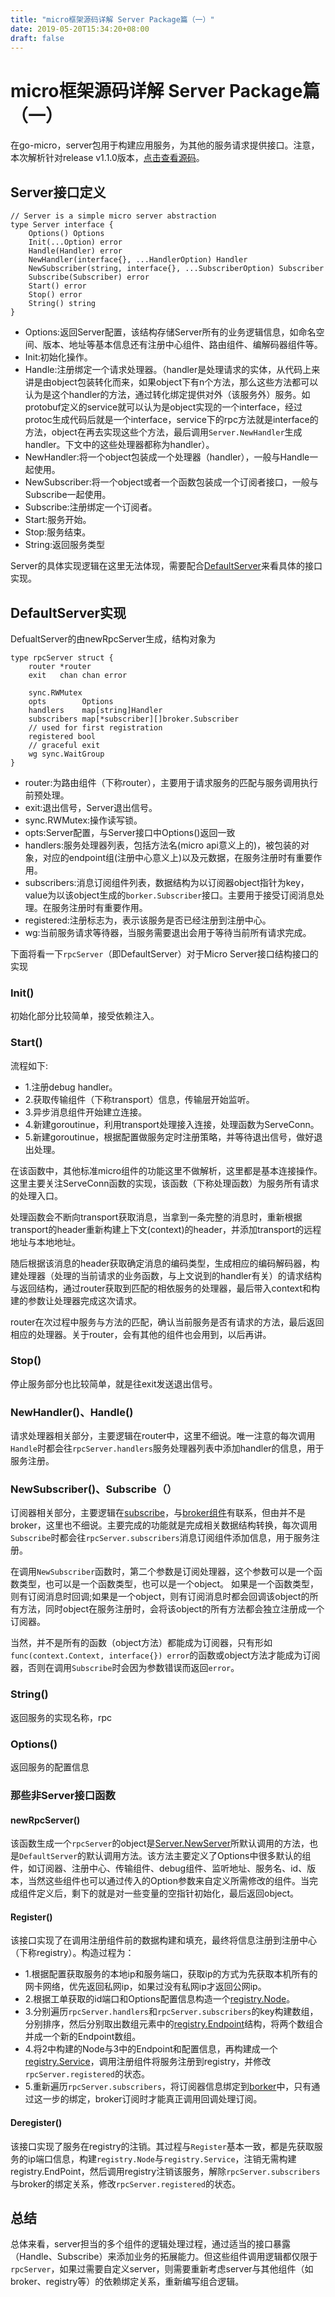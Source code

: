 ```yaml
---
title: "micro框架源码详解 Server Package篇（一）"
date: 2019-05-20T15:34:20+08:00
draft: false
---
```


# micro框架源码详解 Server Package篇（一）

在go-micro，server包用于构建应用服务，为其他的服务请求提供接口。注意，本次解析针对release v1.1.0版本，[点击查看源码](https://github.com/micro/go-micro/tree/v1.1.0/server)。  

## Server接口定义

```
// Server is a simple micro server abstraction
type Server interface {
	Options() Options
	Init(...Option) error
	Handle(Handler) error
	NewHandler(interface{}, ...HandlerOption) Handler
	NewSubscriber(string, interface{}, ...SubscriberOption) Subscriber
	Subscribe(Subscriber) error
	Start() error
	Stop() error
	String() string
}
```

* Options:返回Server配置，该结构存储Server所有的业务逻辑信息，如命名空间、版本、地址等基本信息还有注册中心组件、路由组件、编解码器组件等。
* Init:初始化操作。
* Handle:注册绑定一个请求处理器。（handler是处理请求的实体，从代码上来讲是由object包装转化而来，如果object下有n个方法，那么这些方法都可以认为是这个handler的方法，通过转化绑定提供对外（该服务外）服务。如protobuf定义的service就可以认为是object实现的一个interface，经过protoc生成代码后就是一个interface，service下的rpc方法就是interface的方法，object在再去实现这些个方法，最后调用`Server.NewHandler`生成handler。下文中的这些处理器都称为handler）。
* NewHandler:将一个object包装成一个处理器（handler），一般与Handle一起使用。
* NewSubscriber:将一个object或者一个函数包装成一个订阅者接口，一般与Subscribe一起使用。
* Subscribe:注册绑定一个订阅者。
* Start:服务开始。
* Stop:服务结束。
* String:返回服务类型

Server的具体实现逻辑在这里无法体现，需要配合[DefaultServer](https://github.com/micro/go-micro/blob/v1.1.0/server/server.go#L122:2)来看具体的接口实现。  

## DefaultServer实现

DefualtServer的由newRpcServer生成，结构对象为
```
type rpcServer struct {
	router *router
	exit   chan chan error

	sync.RWMutex
	opts        Options
	handlers    map[string]Handler
	subscribers map[*subscriber][]broker.Subscriber
	// used for first registration
	registered bool
	// graceful exit
	wg sync.WaitGroup
}
```
* router:为路由组件（下称router），主要用于请求服务的匹配与服务调用执行前预处理。
* exit:退出信号，Server退出信号。
* sync.RWMutex:操作读写锁。
* opts:Server配置，与Server接口中Options()返回一致
* handlers:服务处理器列表，包括方法名(micro api意义上的)，被包装的对象，对应的endpoint组(注册中心意义上)以及元数据，在服务注册时有重要作用。
* subscribers:消息订阅组件列表，数据结构为以订阅器object指针为key，value为以该object生成的`borker.Subscriber`接口。主要用于接受订阅消息处理。在服务注册时有重要作用。
* registered:注册标志为，表示该服务是否已经注册到注册中心。
* wg:当前服务请求等待器，当服务需要退出会用于等待当前所有请求完成。

下面将看一下`rpcServer`（即DefaultServer）对于Micro Server接口结构接口的实现  

### Init()
初始化部分比较简单，接受依赖注入。

### Start()
流程如下:  

* 1.注册debug handler。
* 2.获取传输组件（下称transport）信息，传输层开始监听。
* 3.异步消息组件开始建立连接。
* 4.新建goroutinue，利用transport处理接入连接，处理函数为ServeConn。
* 5.新建goroutinue，根据配置做服务定时注册策略，并等待退出信号，做好退出处理。

在该函数中，其他标准micro组件的功能这里不做解析，这里都是基本连接操作。这里主要关注ServeConn函数的实现，该函数（下称处理函数）为服务所有请求的处理入口。  

处理函数会不断向transport获取消息，当拿到一条完整的消息时，重新根据transport的header重新构建上下文(context)的header，并添加transport的远程地址与本地地址。  

随后根据该消息的header获取确定消息的编码类型，生成相应的编码解码器，构建处理器（处理的当前请求的业务函数，与上文说到的handler有关）的请求结构与返回结构，通过router获取到匹配的相依服务的处理器，最后带入context和构建的参数让处理器完成这次请求。  

router在次过程中服务与方法的匹配，确认当前服务是否有请求的方法，最后返回相应的处理器。关于router，会有其他的组件也会用到，以后再讲。  

### Stop()
停止服务部分也比较简单，就是往exit发送退出信号。  

### NewHandler()、Handle()
请求处理器相关部分，主要逻辑在router中，这里不细说。唯一注意的每次调用`Handle`时都会往`rpcServer.handlers`服务处理器列表中添加handler的信息，用于服务注册。  

### NewSubscriber()、Subscribe（）
订阅器相关部分，主要逻辑在[subscribe](https://github.com/micro/go-micro/blob/v1.1.0/server/subscriber.go)，与[broker组件](https://github.com/micro/go-micro/tree/v1.1.0/broker)有联系，但由并不是broker，这里也不细说。主要完成的功能就是完成相关数据结构转换，每次调用`Subscribe`时都会往`rpcServer.subscribers`消息订阅组件添加信息，用于服务注册。  

在调用`NewSubscriber`函数时，第二个参数是订阅处理器，这个参数可以是一个函数类型，也可以是一个函数类型，也可以是一个object。 如果是一个函数类型，则有订阅消息时回调;如果是一个object，则有订阅消息时都会回调该object的所有方法，同时object在服务注册时，会将该object的所有方法都会独立注册成一个订阅器。  

当然，并不是所有的函数（object方法）都能成为订阅器，只有形如`func(context.Context, interface{}) error`的函数或object方法才能成为订阅器，否则在调用`Subscribe`时会因为参数错误而返回`error`。  

### String()
返回服务的实现名称，rpc

### Options()
返回服务的配置信息

### 那些非Server接口函数

#### newRpcServer()
该函数生成一个`rpcServer`的object是[Server.NewServer](https://github.com/micro/go-micro/blob/v1.1.0/server/server.go#L140:1)所默认调用的方法，也是`DefaultServer`的默认调用方法。该方法主要定义了Options中很多默认的组件，如订阅器、注册中心、传输组件、debug组件、监听地址、服务名、id、版本，当然这些组件也可以通过传入的Option参数来自定义所需修改的组件。当完成组件定义后，剩下的就是对一些变量的空指针初始化，最后返回object。  

#### Register()
该接口实现了在调用注册组件前的数据构建和填充，最终将信息注册到注册中心（下称registry）。构造过程为：  

* 1.根据配置获取服务的本地ip和服务端口，获取ip的方式为先获取本机所有的网卡网络，优先返回私网ip，如果过没有私网ip才返回公网ip。  
* 2.根据工单获取的id端口和Options配置信息构造一个[registry.Node](https://github.com/micro/go-micro/blob/v1.1.0/registry/service.go#L11:6)。  
* 3.分别遍历`rpcServer.handlers`和`rpcServer.subscribers`的key构建数组，分别排序，然后分别取出数组元素中的[registry.Endpoint](https://github.com/micro/go-micro/blob/v1.1.0/registry/service.go#L18:6)结构，将两个数组合并成一个新的Endpoint数组。  
* 4.将2中构建的Node与3中的Endpoint和配置信息，再构建成一个[registry.Service](https://github.com/micro/go-micro/blob/v1.1.0/registry/service.go#L3:6)，调用注册组件将服务注册到registry，并修改`rpcServer.registered`的状态。  
* 5.重新遍历`rpcServer.subscribers`，将订阅器信息绑定到[borker](https://github.com/micro/go-micro/blob/v1.1.0/broker/broker.go#L64:4)中，只有通过这一步的绑定，broker订阅时才能真正调用回调处理订阅。  

#### Deregister()
该接口实现了服务在registry的注销。其过程与`Register`基本一致，都是先获取服务的ip端口信息，构建`registry.Node`与`registry.Service`，注销无需构建registry.EndPoint，然后调用registry注销该服务，解除`rpcServer.subscribers`与broker的绑定关系，修改`rpcServer.registered`的状态。  

## 总结
总体来看，server担当的多个组件的逻辑处理过程，通过适当的接口暴露（Handle、Subscribe）来添加业务的拓展能力。但这些组件调用逻辑都仅限于`rpcServer`，如果过需要自定义server，则需要重新考虑server与其他组件（如broker、registry等）的依赖绑定关系，重新编写组合逻辑。
